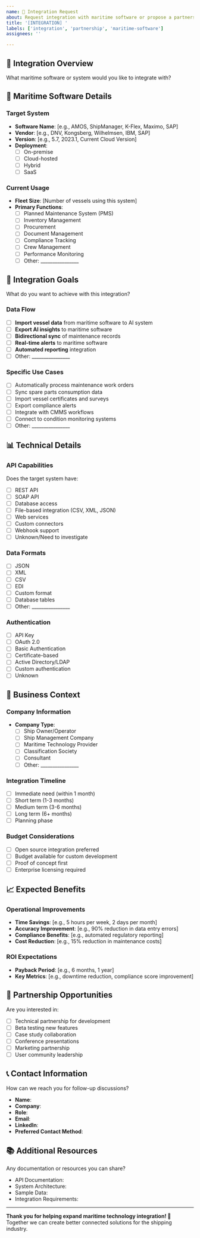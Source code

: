 ```yaml
---
name: 🔌 Integration Request
about: Request integration with maritime software or propose a partnership
title: '[INTEGRATION] '
labels: ['integration', 'partnership', 'maritime-software']
assignees: ''

---
```


## 🔌 Integration Overview
What maritime software or system would you like to integrate with?

## 🚢 Maritime Software Details
### Target System
- **Software Name**: [e.g., AMOS, ShipManager, K-Flex, Maximo, SAP]
- **Vendor**: [e.g., DNV, Kongsberg, Wilhelmsen, IBM, SAP]
- **Version**: [e.g., 5.7, 2023.1, Current Cloud Version]
- **Deployment**: 
  - [ ] On-premise
  - [ ] Cloud-hosted
  - [ ] Hybrid
  - [ ] SaaS

### Current Usage
- **Fleet Size**: [Number of vessels using this system]
- **Primary Functions**: 
  - [ ] Planned Maintenance System (PMS)
  - [ ] Inventory Management
  - [ ] Procurement
  - [ ] Document Management
  - [ ] Compliance Tracking
  - [ ] Crew Management
  - [ ] Performance Monitoring
  - [ ] Other: ________________

## 🎯 Integration Goals
What do you want to achieve with this integration?

### Data Flow
- [ ] **Import vessel data** from maritime software to AI system
- [ ] **Export AI insights** to maritime software
- [ ] **Bidirectional sync** of maintenance records
- [ ] **Real-time alerts** to maritime software
- [ ] **Automated reporting** integration
- [ ] Other: ________________

### Specific Use Cases
- [ ] Automatically process maintenance work orders
- [ ] Sync spare parts consumption data
- [ ] Import vessel certificates and surveys
- [ ] Export compliance alerts
- [ ] Integrate with CMMS workflows
- [ ] Connect to condition monitoring systems
- [ ] Other: ________________

## 📊 Technical Details
### API Capabilities
Does the target system have:
- [ ] REST API
- [ ] SOAP API
- [ ] Database access
- [ ] File-based integration (CSV, XML, JSON)
- [ ] Web services
- [ ] Custom connectors
- [ ] Webhook support
- [ ] Unknown/Need to investigate

### Data Formats
- [ ] JSON
- [ ] XML
- [ ] CSV
- [ ] EDI
- [ ] Custom format
- [ ] Database tables
- [ ] Other: ________________

### Authentication
- [ ] API Key
- [ ] OAuth 2.0
- [ ] Basic Authentication
- [ ] Certificate-based
- [ ] Active Directory/LDAP
- [ ] Custom authentication
- [ ] Unknown

## 🏢 Business Context
### Company Information
- **Company Type**:
  - [ ] Ship Owner/Operator
  - [ ] Ship Management Company
  - [ ] Maritime Technology Provider
  - [ ] Classification Society
  - [ ] Consultant
  - [ ] Other: ________________

### Integration Timeline
- [ ] Immediate need (within 1 month)
- [ ] Short term (1-3 months)
- [ ] Medium term (3-6 months)
- [ ] Long term (6+ months)
- [ ] Planning phase

### Budget Considerations
- [ ] Open source integration preferred
- [ ] Budget available for custom development
- [ ] Proof of concept first
- [ ] Enterprise licensing required

## 📈 Expected Benefits
### Operational Improvements
- **Time Savings**: [e.g., 5 hours per week, 2 days per month]
- **Accuracy Improvement**: [e.g., 90% reduction in data entry errors]
- **Compliance Benefits**: [e.g., automated regulatory reporting]
- **Cost Reduction**: [e.g., 15% reduction in maintenance costs]

### ROI Expectations
- **Payback Period**: [e.g., 6 months, 1 year]
- **Key Metrics**: [e.g., downtime reduction, compliance score improvement]

## 🤝 Partnership Opportunities
Are you interested in:
- [ ] Technical partnership for development
- [ ] Beta testing new features
- [ ] Case study collaboration
- [ ] Conference presentations
- [ ] Marketing partnership
- [ ] User community leadership

## 📞 Contact Information
How can we reach you for follow-up discussions?
- **Name**: 
- **Company**: 
- **Role**: 
- **Email**: 
- **LinkedIn**: 
- **Preferred Contact Method**: 

## 📚 Additional Resources
Any documentation or resources you can share?
- API Documentation: 
- System Architecture: 
- Sample Data: 
- Integration Requirements: 

---

**Thank you for helping expand maritime technology integration! 🌊**
Together we can create better connected solutions for the shipping industry.